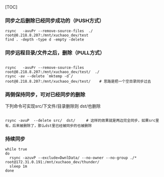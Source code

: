 [TOC]




### 同步之后删除已经同步成功的（PUSH方式）
```shell
rsync   -avuPr --remove-source-files  ./ root@8.218.8.207:/mnt/xuchaoo_dev/test
find . -depth -type d -empty -delete
```

### 同步远程目录/文件之后，删除（PULL方式）
```shell

rsync   -avuPr --remove-source-files   root@8.218.8.207:/mnt/xuchaoo_dev/test/  ./
rsync -av --delete `mktemp -d`/   root@8.218.8.207:/mnt/xuchaoo_dev/test/    # 思路是把一个空目录同步过去
```

### 两侧保持同步，可对已经同步的删除

下列命令可实现src/下文件/目录删除则 dst/也删除

```shell

rsync -avuP  --delete src/  dst/     # 这样的效果就是两边完全同步，如果src里有，后来被删除了，那么dst里已经被同步的也被删除
```



### 持续同步
```shell
while true
do  
  rsync -azuvP --exclude=DwnlData/ --no-owner --no-group ./* root@172.31.0.191:/mnt/xuchaoo_dev/thunder/
  sleep 1m
done
```


